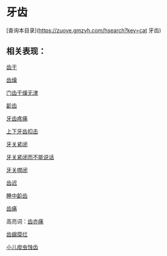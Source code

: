 # 牙齿
[查询本目录](https://zuoye.gmzyh.com/hsearch?key=cat 牙齿)

## 相关表现：

[齿干](https://zuoye.gmzyh.com/search?key=齿干)
[齿燥](https://zuoye.gmzyh.com/search?key=齿燥)
[门齿干燥无津](https://zuoye.gmzyh.com/search?key=门齿干燥无津)
[齘齿](https://zuoye.gmzyh.com/search?key=齘齿)
[牙齿疼痛](https://zuoye.gmzyh.com/search?key=牙齿疼痛)
[上下牙齿扣击](https://zuoye.gmzyh.com/search?key=上下牙齿扣击)
[牙关紧闭](https://zuoye.gmzyh.com/search?key=牙关紧闭)
[牙关紧闭而不能说话](https://zuoye.gmzyh.com/search?key=牙关紧闭而不能说话)
[牙关噤闭](https://zuoye.gmzyh.com/search?key=牙关噤闭)
[齿迟](https://zuoye.gmzyh.com/search?key=齿迟)
[睡中齘齿](https://zuoye.gmzyh.com/search?key=睡中齘齿)
[齿痛](https://zuoye.gmzyh.com/search?key=齿痛)
高亮词：[齿亦痛](https://zuoye.gmzyh.com/search?key=齿亦痛)  
[齿龈糜烂](https://zuoye.gmzyh.com/search?key=齿龈糜烂)
[小儿疳虫蚀齿](https://zuoye.gmzyh.com/search?key=小儿疳虫蚀齿)